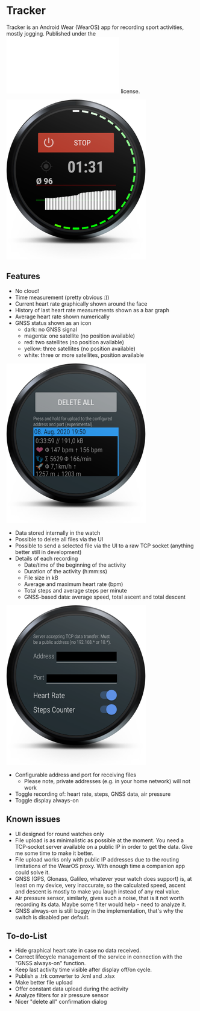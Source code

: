 Tracker
=======

Tracker is an Android Wear (WearOS) app for recording sport activities, mostly jogging. Published under the ![MIT](LICENSE.txt) license.

![Main Screen](Screenshots/device-2020-08-16-155128.png)

Features
--------
- No cloud!
- Time measurement (pretty obvious :))
- Current heart rate graphically shown around the face
- History of last heart rate measurements shown as a bar graph
- Average heart rate shown numerically
- GNSS status shown as an icon
  - dark: no GNSS signal
  - magenta: one satellite (no position available)
  - red: two satellites (no position available)
  - yellow: three satellites (no position available)
  - white: three or more satellites, position available

![Files View](Screenshots/device-2020-08-16-171227.png)
- Data stored internally in the watch
- Possible to delete all files via the UI
- Possible to send a selected file via the UI to a raw TCP socket (anything better still in development)
- Details of each recording
  - Date/time of the beginning of the activity
  - Duration of the activity (h:mm:ss)
  - File size in kB
  - Average and maximum heart rate (bpm)
  - Total steps and average steps per minute
  - GNSS-based data: average speed, total ascent and total descent

![Settings View](Screenshots/device-2020-08-16-171256.png)
- Configurable address and port for receiving files
  - Please note, private addresses (e.g. in your home network) will not work
- Toggle recording of: heart rate, steps, GNSS data, air pressure
- Toggle display always-on

Known issues
------------
- UI designed for round watches only
- File upload is as minimalistic as possible at the moment. You need a TCP-socket server available on a public IP in order to get the data. Give me some time to make it better.
- File upload works only with public IP addresses due to the routing limitations of the WearOS proxy. With enough time a companion app could solve it.
- GNSS (GPS, Glonass, Galileo, whatever your watch does support) is, at least on my device, very inaccurate, so the calculated speed, ascent and descent is mostly to make you laugh instead of any real value.
- Air pressure sensor, similarly, gives such a noise, that is it not worth recording its data. Maybe some filter would help - need to analyze it.
- GNSS always-on is still buggy in the implementation, that's why the switch is disabled per default.

To-do-List
----------
- Hide graphical heart rate in case no data received.
- Correct lifecycle management of the service in connection with the "GNSS always-on" function.
- Keep last activity time visible after display off/on cycle.
- Publish a .trk converter to .kml and .xlsx
- Make better file upload
- Offer constant data upload during the activity
- Analyze filters for air pressure sensor
- Nicer "delete all" confirmation dialog
